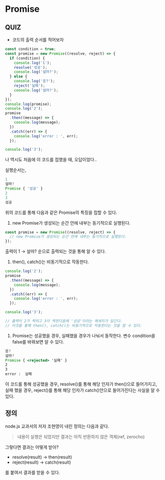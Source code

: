 # Promise

## QUIZ

- 코드의 출력 순서를 적어보자

```jsx
const condition = true;
const promise = new Promise((resolve, reject) => {
  if (condition) {
    console.log('1');
    resolve('성공');
    console.log('설마?');
  } else {
    console.log('응?');
    reject('실패');
    console.log('설마?');
  }
});
console.log(promise);
console.log('2');
promise
  .then((message) => {
    console.log(message);
  })
  .catch((err) => {
    console.log('error : ', err);
  });

console.log('3');
```

나 역시도 처음에 이 코드를 접했을 때, 오답이었다..

실행순서는,

```jsx
1
설마?
Promise { '성공' }
2
3
성공
```

위의 코드를 통해 다음과 같은 Promise의 특징을 접할 수 있다.

1. new Promise가 생성되는 순간 안에 내부는 동기적으로 실행된다.

```jsx
const promise = new Promise((resolve, reject) => {
  // new Promise가 생성되는 순간 안에 내부는 동기적으로 실행된다.
});
```

출력이 1 → 설마? 순으로 출력되는 것을 통해 알 수 있다.

1. then(), catch()는 비동기적으로 작동한다.

```jsx
console.log('2');
promise
  .then((message) => {
    console.log(message);
  })
  .catch((err) => {
    console.log('error : ', err);
  });

console.log('3');

// 출력이 2가 찍히고 3이 찍힌다음에 '성공'이라는 메세지가 담긴다.
// 이것을 통해 then(), catch()는 비동기적으로 작동한다는 것을 알 수 있다.
```

1. Promise는 성공했을 경우, 실패했을 경우가 나눠서 동작한다. 변수 condition을 false를 바꿔보면 알 수 있다.

```jsx
응?
설마?
Promise { <rejected> '실패' }
2
3
error :  실패
```

이 코드를 통해 성공했을 경우, resolve()를 통해 해당 인자가 then()으로 들어가지고, 실패 했을 경우, reject()를 통해 해당 인자가 catch()안으로 들어가진다는 사실을 알 수 있다.

## 정의

node.js 교과서의 저자 조현영이 내린 정의는 다음과 같다.

> 내용이 실행은 되었지만 결과는 아직 반환하지 않은 객체(ref, zerocho)

그렇다면 결과는 어떻게 받아?

- resolve(result) → then(result)
- reject(result) → catch(result)

를 붙여서 결과를 받을 수 있다.
